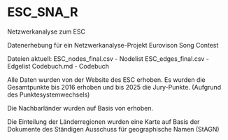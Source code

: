 # ESC_SNA_R
Netzwerkanalyse zum ESC

Datenerhebung für ein Netzwerkanalyse-Projekt Eurovison Song Contest

Dateien aktuell: 
ESC_nodes_final.csv - Nodelist
ESC_edges_final.csv - Edgelist
Codebuch.md - Codebuch


Alle Daten wurden von der Website  des ESC erhoben.
Es wurden die Gesamtpunkte bis 2016 erhoben und bis 2025 die Jury-Punkte. (Aufgrund des Punktesystemwechsels)

Die Nachbarländer wurden auf Basis von  erhoben.

Die Einteilung der Länderregionen wurden eine Karte auf Basis der Dokumente des Ständigen Ausschuss für geographische Namen (StAGN)
